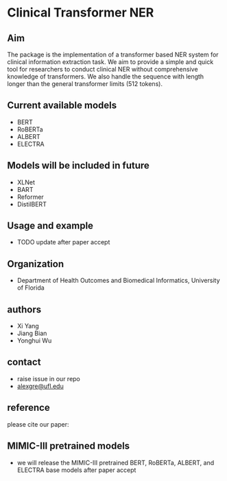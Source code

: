 # Clinical Transformer NER

## Aim
The package is the implementation of a transformer based NER system for clinical information extraction task. We aim to provide a simple and quick tool for researchers to conduct clinical NER without comprehensive knowledge of transformers. We also handle the sequence with length longer than the general transformer limits (512 tokens).

## Current available models
- BERT
- RoBERTa
- ALBERT
- ELECTRA

## Models will be included in future
- XLNet
- BART
- Reformer
- DistilBERT

## Usage and example
- TODO update after paper accept

## Organization
- Department of Health Outcomes and Biomedical Informatics, University of Florida

## authors
- Xi Yang
- Jiang Bian
- Yonghui Wu

## contact
- raise issue in our repo
- alexgre@ufl.edu

## reference
please cite our paper:


## MIMIC-III pretrained models
- we will release the MIMIC-III pretrained BERT, RoBERTa, ALBERT, and ELECTRA base models after paper accept